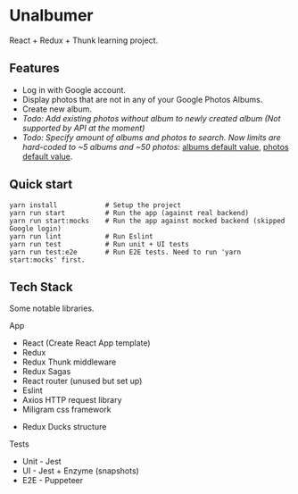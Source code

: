 # Unalbumer
React + Redux + Thunk learning project.

## Features

* Log in with Google account.
* Display photos that are not in any of your Google Photos Albums.
* Create new album.
* *Todo: Add existing photos without album to newly created album (Not supported by API at the moment)* 
* *Todo: Specify amount of albums and photos to search. Now limits are hard-coded to ~5 albums and ~50 photos*: [albums default value](src/api/photosClient.js#L52), [photos default value](src/api/photosClient.js#L75).

## Quick start

```
yarn install            # Setup the project
yarn run start          # Run the app (against real backend)
yarn run start:mocks    # Run the app against mocked backend (skipped Google login)
yarn run lint           # Run Eslint
yarn run test           # Run unit + UI tests
yarn run test:e2e       # Run E2E tests. Need to run 'yarn start:mocks' first.
```

## Tech Stack

Some notable libraries.

App

* React (Create React App template)
* Redux
* Redux Thunk middleware
* Redux Sagas
* React router (unused but set up)
* Eslint
* Axios HTTP request library
* Miligram css framework

+ Redux Ducks structure

Tests

* Unit - Jest
* UI - Jest + Enzyme (snapshots)
* E2E - Puppeteer
